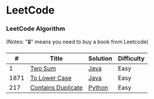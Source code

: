 LeetCode
========

### LeetCode Algorithm

(Notes: "🔒" means you need to buy a book from Leetcode)

| # | Title | Solution | Difficulty |
|---| ----- | -------- | ---------- |
|1|[Two Sum](https://leetcode.com/problems/two-sum/description/) | [Java](./Algorithms/Java/Problems/TwoSum.java)|Easy|
|1871|[To Lower Case](https://leetcode.com/problems/to-lower-case/description/) | [Java](./Algorithms/Java/Problems/ToLowerCase.java)|Easy|
|217|[Contains Duplicate](https://leetcode.com/problems/contains-duplicate/) | [Python](./Algorithms/Python/Problems/Contains_Duplicate.py)|Easy|

